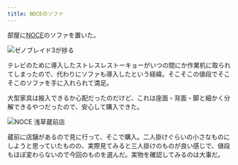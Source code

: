 ```yaml
---
title: NOCEのソファ
---
```

部屋に[NOCE](https://www.noce.co.jp/)のソファを置いた。

![](https://lh3.googleusercontent.com/SAZmhLRngcACDx3Djvqb6XJr2Ptgj7ALCqRHxedjkiCvDyvGP2o2kxrRCj8dI0FIAueFbb7m-57oEPiWRRXQz3fJME_iBWwsnxB-IJXTtsbvuEZJf-mbU9cJF9Cc7aQqnrUXQvMKasHGMxNmhxeRSPY "ゼノブレイド3が捗る")

テレビのために導入したストレスレストーキョーがいつの間にか作業机に取られてしまったので、代わりにソファも導入したという経緯。そこそこの値段でそこそこのソファを手に入れられて満足。

大型家具は搬入できるか心配だったのだけど、これは座面・背面・脚と細かく分解できるやつだったので、安心して購入できた。

![](https://lh5.googleusercontent.com/BOhsRydgShmZuPWyrVIAhjzvC_eQvdbgpTwqfJNS0Ia2zLGULXjFL4mlWBvQg6v7i_p6zHkAYTjb-zYLoKGj9Fx2b5ahc7KfBljlv9fO4uAfWXwkqTcua-SitioaCr9smmr6ML04Wtj5ZWzBaRat2fA "NOCE 浅草蔵前店")

蔵前に店舗があるので見に行って、そこで購入。二人掛けぐらいの小さなものにしようと思っていたものの、実際見てみると三人掛けのものが良い感じで、値段もほぼ変わらないので今回のものを選んだ。実物を確認してみるのは大事だ。
